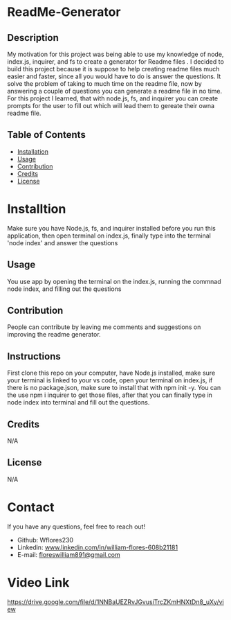 # ReadMe-Generator
## Description
My motivation for this project was being able to use my knowledge of node, index.js, inquirer, and fs to create a generator for Readme files . I decided to build this project because it is suppose to help creating readme files much easier and faster, since all you would have to do is answer the questions. It solve the problem of taking to much time on the readme file, now by answering a couple of questions you can generate a readme file in no time. For this project I learned, that with node.js, fs, and inquirer you can  create prompts for the user to fill out which will lead them to gereate their owna readme file.
## Table of Contents
* [Installation](#Installation)
* [Usage](#Usage)
* [Contribution](#Contribution)
* [Credits](#Credits)
* [License](#License)
# Installtion 
Make sure you have Node.js, fs, and inquirer installed before you run this application, then open terminal on index.js, finally type into the terminal 'node index' and answer the questions
## Usage
You use app by opening the terminal on the index.js, running the commnad node index, and filling out the questions
## Contribution
People can contribute by leaving me comments and suggestions on improving the readme generator.
## Instructions
First clone this repo on your computer, have Node.js installed, make sure your terminal is linked to your vs code, open your terminal on index.js, if there is no package.json, make sure to install that with npm init -y. You can the use npm i inquirer to get those files, after that you can finally type in node index into terminal and fill out the questions.
## Credits
N/A
## License
N/A
        
# Contact
If you have any questions, feel free to reach out!
* Github: Wflores230
* Linkedin: www.linkedin.com/in/william-flores-608b21181
* E-mail: floreswilliam891@gmail.com

# Video Link
https://drive.google.com/file/d/1NNBaUEZRvJGvusiTrcZKmHNXtDn8_uXy/view 
